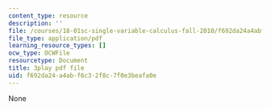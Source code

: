 ```yaml
---
content_type: resource
description: ''
file: /courses/18-01sc-single-variable-calculus-fall-2010/f692da24a4abf6c32f8c7f0e3beafa0e_eRCN3daFCmU.pdf
file_type: application/pdf
learning_resource_types: []
ocw_type: OCWFile
resourcetype: Document
title: 3play pdf file
uid: f692da24-a4ab-f6c3-2f8c-7f0e3beafa0e
---
```

None

